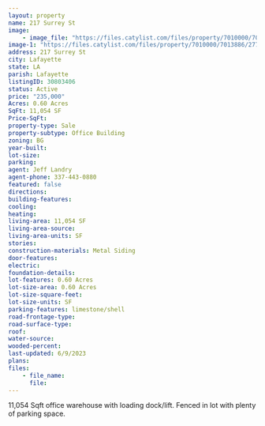 ```yaml
---
layout: property
name: 217 Surrey St
image:
    - image_file: "https://files.catylist.com/files/property/7010000/7013886/27724841_IMG_6686.JPG"
image-1: "https://files.catylist.com/files/property/7010000/7013886/27785324_Zoomed_in_Pic.___217_Surrey_St.png"
address: 217 Surrey St
city: Lafayette
state: LA
parish: Lafayette
listingID: 30803406
status: Active
price: "235,000"
Acres: 0.60 Acres
SqFt: 11,054 SF
Price-SqFt:
property-type: Sale
property-subtype: Office Building
zoning: BG
year-built:
lot-size:
parking:
agent: Jeff Landry
agent-phone: 337-443-0880
featured: false
directions:
building-features:
cooling:
heating:
living-area: 11,054 SF
living-area-source:
living-area-units: SF
stories:
construction-materials: Metal Siding
door-features:
electric:
foundation-details:
lot-features: 0.60 Acres
lot-size-area: 0.60 Acres
lot-size-square-feet:
lot-size-units: SF
parking-features: limestone/shell
road-frontage-type:
road-surface-type:
roof:
water-source:
wooded-percent:
last-updated: 6/9/2023
plans:
files:
    - file_name:
      file:
---
```

11,054 Sqft office warehouse with loading dock/lift. Fenced in lot with plenty of parking space.
